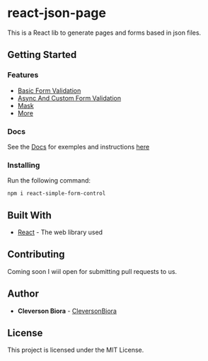 # react-json-page

This is a React lib to generate pages and forms based in json files.

## Getting Started

### Features

* [Basic Form Validation](https://cleversonbiora.github.io/react-simple-form-control/BasicValidation)
* [Async And Custom Form Validation](https://cleversonbiora.github.io/react-simple-form-contro/CustomValidation)
* [Mask](https://cleversonbiora.github.io/react-simple-form-contro/Mask)
* [More](https://cleversonbiora.github.io/react-simple-form-contro/More)

### Docs

See the [Docs](https://cleversonbiora.github.io/react-simple-form-control/) for exemples and instructions [here](https://cleversonbiora.github.io/react-simple-form-control/) 

### Installing

Run the following command:

`npm i react-simple-form-control`

## Built With

* [React](https://reactjs.org/) - The web library used

## Contributing

Coming soon I wiil open for submitting pull requests to us.

## Author

* **Cleverson Biora** - [CleversonBiora](https://github.com/cleversonbiora)

## License

This project is licensed under the MIT License.